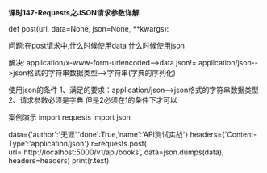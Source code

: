 **课时147-Requests之JSON请求参数详解**

def post(url, data=None, json=None, **kwargs):


问题:在post请求中,什么时候使用data 什么时候使用json

解决:
	application/x-www-form-urlencoded-->data json!=
    application/json-->json格式的字符串数据类型-->字符串(字典的序列化)

使用json的条件
1、满足的要求：application/json-->json格式的字符串数据类型
2、请求参数必须是字典
但是2必须在1的条件下才可以


案例演示
import requests
import json

data={'author':'⽆涯','done':True,'name':'API测试实战'}
headers={'Content-Type':'application/json'}
r=requests.post(
	url='http://localhost:5000/v1/api/books',
	data=json.dumps(data),
	headers=headers)
print(r.text)